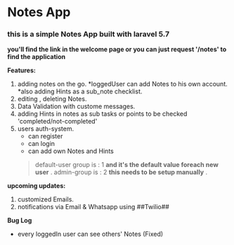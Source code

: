 # Notes App
### this is a simple Notes App built with laravel 5.7

__you'll find the link in the welcome page or you can just request '/notes' to find the application__

__Features:__
1. adding notes on the go.
	*loggedUser can add Notes to his own account.
	*also adding Hints as a sub_note checklist.
2. editing , deleting Notes.
3. Data Validation with custome messages.
4. adding Hints in notes as sub tasks or points to be checked 'completed/not-completed'
5. users auth-system.
	* can register
	* can login
	* can add own Notes and Hints
	> default-user group is : 1 __and it's the default value foreach new user__ .
	> admin-group is : 2 __this needs to be setup manually__ .

__upcoming updates:__
1. customized Emails.
2. notifications via Email & Whatsapp using ##Twilio##

__Bug Log__
* every loggedIn user can see others' Notes (Fixed)
